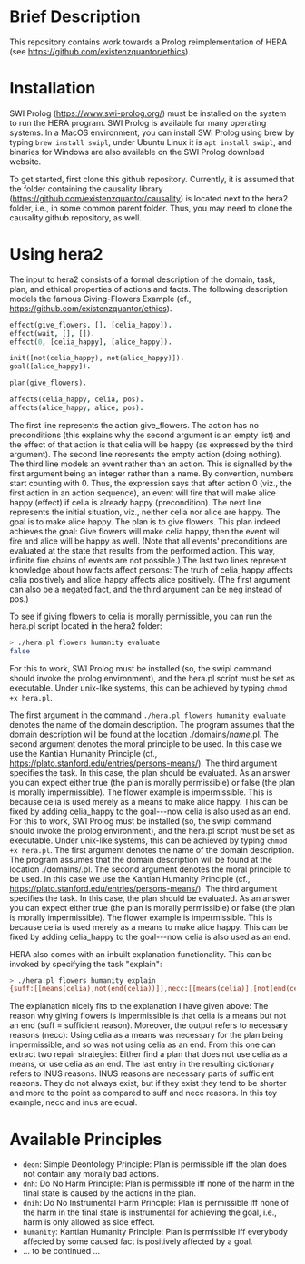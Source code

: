 # Brief Description
This repository contains work towards a Prolog reimplementation of HERA (see https://github.com/existenzquantor/ethics). 

# Installation
SWI Prolog (https://www.swi-prolog.org/) must be installed on the system to run the HERA program. SWI Prolog is available for many operating systems. In a MacOS environment, you can install SWI Prolog using brew by typing ```brew install swipl```, under Ubuntu Linux it is ```apt install swipl```, and binaries for Windows are also available on the SWI Prolog download website. 

To get started, first clone this github repository. Currently, it is assumed that the folder containing the causality library (https://github.com/existenzquantor/causality) is located next to the hera2 folder, i.e., in some common parent folder. Thus, you may need to clone the causality github repository, as well.

# Using hera2
The input to hera2 consists of a formal description of the domain, task, plan, and ethical properties of actions and facts. The following description models the famous Giving-Flowers Example (cf., https://github.com/existenzquantor/ethics).

```prolog
effect(give_flowers, [], [celia_happy]).
effect(wait, [], []).
effect(0, [celia_happy], [alice_happy]).

init([not(celia_happy), not(alice_happy)]).
goal([alice_happy]).

plan(give_flowers).

affects(celia_happy, celia, pos).
affects(alice_happy, alice, pos).
```

The first line represents the action give_flowers. The action has no preconditions (this explains why the second argument is an empty list) and the effect of that action is that celia will be happy (as expressed by the third argument). The second line represents the empty action (doing nothing). The third line models an event rather than an action. This is signalled by the first argument being an integer rather than a name. By convention, numbers start counting with 0. Thus, the expression says that after action 0 (viz., the first action in an action sequence), an event will fire that will make alice happy (effect) if celia is already happy (precondition). The next line represents the initial situation, viz., neither celia nor alice are happy. The goal is to make alice happy. The plan is to give flowers. This plan indeed achieves the goal: Give flowers will make celia happy, then the event will fire and alice will be happy as well. (Note that all events' preconditions are evaluated at the state that results from the performed action. This way, infinite fire chains of events are not possible.) The last two lines represent knowledge about how facts affect persons: The truth of celia_happy affects celia positively and alice_happy affects alice positively. (The first argument can also be a negated fact, and the third argument can be neg instead of pos.)

To see if giving flowers to celia is morally permissible, you can run the hera.pl script located in the hera2 folder:
```bash
> ./hera.pl flowers humanity evaluate                                                                                        [16:36:44]
false
```
For this to work, SWI Prolog must be installed (so, the swipl command should invoke the prolog environment), and the hera.pl script must be set as executable. Under unix-like systems, this can be achieved by typing ```chmod +x hera.pl```. 

The first argument in the command ```./hera.pl flowers humanity evaluate``` denotes the name of the domain description. The program assumes that the domain description will be found at the location ./domains/*name*.pl. The second argument denotes the moral principle to be used. In this case we use the Kantian Humanity Principle (cf., https://plato.stanford.edu/entries/persons-means/). The third argument specifies the task. In this case, the plan should be evaluated. As an answer you can expect either true (the plan is morally permissible) or false (the plan is morally impermissible). The flower example is impermissible. This is because celia is used merely as a means to make alice happy. This can be fixed by adding celia_happy to the goal---now celia is also used as an end.
For this to work, SWI Prolog must be installed (so, the swipl command should invoke the prolog environment), and the hera.pl script must be set as executable. Under unix-like systems, this can be achieved by typing ```chmod +x hera.pl```. The first argument denotes the name of the domain description. The program assumes that the domain description will be found at the location ./domains/<name>.pl. The second argument denotes the moral principle to be used. In this case we use the Kantian Humanity Principle (cf., https://plato.stanford.edu/entries/persons-means/). The third argument specifies the task. In this case, the plan should be evaluated. As an answer you can expect either true (the plan is morally permissible) or false (the plan is morally impermissible). The flower example is impermissible. This is because celia is used merely as a means to make alice happy. This can be fixed by adding celia_happy to the goal---now celia is also used as an end.

HERA also comes with an inbuilt explanation functionality. This can be invoked by specifying the task "explain":
```bash
> ./hera.pl flowers humanity explain 
{suff:[[means(celia),not(end(celia))]],necc:[[means(celia)],[not(end(celia))]],inus:[[means(celia)],[not(end(celia))]]}
```

The explanation nicely fits to the explanation I have given above: The reason why giving flowers is impermissible is that celia is a means but not an end (suff = sufficient reason). Moreover, the output refers to necessary reasons (necc): Using celia as a means was necessary for the plan being impermissible, and so was not using celia as an end. From this one can extract two repair strategies: Either find a plan that does not use celia as a means, or use celia as an end. The last entry in the resulting dictionary refers to INUS reasons. INUS reasons are necessary parts of sufficient reasons. They do not always exist, but if they exist they tend to be shorter and more to the point as compared to suff and necc reasons. In this toy example, necc and inus are equal.

# Available Principles

* ```deon```: Simple Deontology Principle: Plan is permissible iff the plan does not contain any morally bad actions.
* ```dnh```: Do No Harm Principle: Plan is permissible iff none of the harm in the final state is caused by the actions in the plan.
* ```dnih```: Do No Instrumental Harm Principle: Plan is permissible iff none of the harm in the final state is instrumental for achieving the goal, i.e., harm is only allowed as side effect.
* ```humanity```: Kantian Humanity Principle: Plan is permissible iff everybody affected by some caused fact is positively affected by a goal.
* ... to be continued ...
